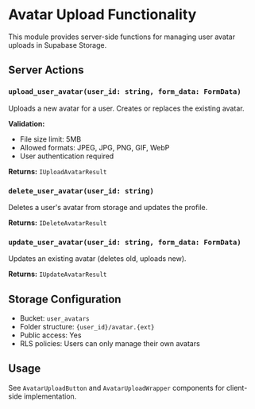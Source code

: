 # Avatar Upload Functionality

This module provides server-side functions for managing user avatar uploads in Supabase Storage.

## Server Actions

### `upload_user_avatar(user_id: string, form_data: FormData)`

Uploads a new avatar for a user. Creates or replaces the existing avatar.

**Validation:**

- File size limit: 5MB
- Allowed formats: JPEG, JPG, PNG, GIF, WebP
- User authentication required

**Returns:** `IUploadAvatarResult`

### `delete_user_avatar(user_id: string)`

Deletes a user's avatar from storage and updates the profile.

**Returns:** `IDeleteAvatarResult`

### `update_user_avatar(user_id: string, form_data: FormData)`

Updates an existing avatar (deletes old, uploads new).

**Returns:** `IUpdateAvatarResult`

## Storage Configuration

- Bucket: `user_avatars`
- Folder structure: `{user_id}/avatar.{ext}`
- Public access: Yes
- RLS policies: Users can only manage their own avatars

## Usage

See `AvatarUploadButton` and `AvatarUploadWrapper` components for client-side implementation.
